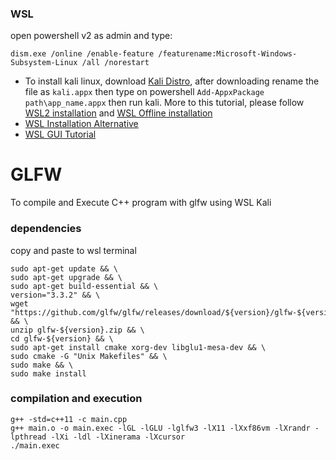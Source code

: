 ### WSL
open powershell v2 as admin and type:
```
dism.exe /online /enable-feature /featurename:Microsoft-Windows-Subsystem-Linux /all /norestart
```
 - To install kali linux, download [Kali Distro](https://aka.ms/wsl-kali-linux-new), after downloading rename the file as `kali.appx` then type on powershell `Add-AppxPackage path\app_name.appx` then run kali. More to this tutorial, please follow [WSL2 installation](https://docs.microsoft.com/en-us/windows/wsl/install-win10) and [WSL Offline installation](https://docs.microsoft.com/en-us/windows/wsl/install-manual) 
 - [WSL Installation Alternative](https://docs.microsoft.com/en-us/windows/wsl/install-win10)
 - [WSL GUI Tutorial](https://techcommunity.microsoft.com/t5/windows-dev-appconsult/running-wsl-gui-apps-on-windows-10/ba-p/1493242)

# GLFW
To compile and Execute C++ program with glfw using WSL Kali
### dependencies
copy and paste to wsl terminal
```
sudo apt-get update && \
sudo apt-get upgrade && \
sudo apt-get build-essential && \
version="3.3.2" && \
wget "https://github.com/glfw/glfw/releases/download/${version}/glfw-${version}.zip" && \
unzip glfw-${version}.zip && \
cd glfw-${version} && \
sudo apt-get install cmake xorg-dev libglu1-mesa-dev && \
sudo cmake -G "Unix Makefiles" && \
sudo make && \
sudo make install
```
### compilation and execution

```
g++ -std=c++11 -c main.cpp 
g++ main.o -o main.exec -lGL -lGLU -lglfw3 -lX11 -lXxf86vm -lXrandr -lpthread -lXi -ldl -lXinerama -lXcursor
./main.exec
```


